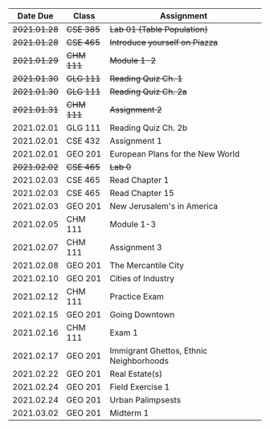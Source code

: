 | Date Due | Class | Assignment |
| -------- | ----- | ---------- |
| ~~2021.01.28~~ | ~~CSE 385~~ | ~~Lab 01 (Table Population)~~ |
| ~~2021.01.28~~ | ~~CSE 465~~ | ~~Introduce yourself on Piazza~~ |
| ~~2021.01.29~~ | ~~CHM 111~~ | ~~Module 1-2~~ |
| ~~2021.01.30~~ | ~~GLG 111~~ | ~~Reading Quiz Ch. 1~~ |
| ~~2021.01.30~~ | ~~GLG 111~~ | ~~Reading Quiz Ch. 2a~~ |
| ~~2021.01.31~~ | ~~CHM 111~~ | ~~Assignment 2~~ |
| 2021.02.01 | GLG 111 | Reading Quiz Ch. 2b |
| 2021.02.01 | CSE 432 | Assignment 1 |
| 2021.02.01 | GEO 201 | European Plans for the New World |
| ~~2021.02.02~~ | ~~CSE 465~~ | ~~Lab 0~~ |
| 2021.02.03 | CSE 465 | Read Chapter 1 |
| 2021.02.03 | CSE 465 | Read Chapter 15 |
| 2021.02.03 | GEO 201 | New Jerusalem's in America |
| 2021.02.05 | CHM 111 | Module 1-3 |
| 2021.02.07 | CHM 111 | Assignment 3 |
| 2021.02.08 | GEO 201 | The Mercantile City |
| 2021.02.10 | GEO 201 | Cities of Industry |
| 2021.02.12 | CHM 111 | Practice Exam |
| 2021.02.15 | GEO 201 | Going Downtown |
| 2021.02.16 | CHM 111 | Exam 1 |
| 2021.02.17 | GEO 201 | Immigrant Ghettos, Ethnic Neighborhoods |
| 2021.02.22 | GEO 201 | Real Estate(s) |
| 2021.02.24 | GEO 201 | Field Exercise 1 |
| 2021.02.24 | GEO 201 | Urban Palimpsests |
| 2021.03.02 | GEO 201 | Midterm 1 |